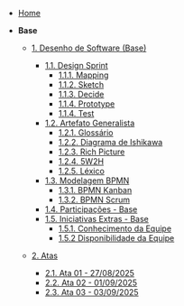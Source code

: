 <!-- docs/_sidebar.md -->

- [Home](/)

- **Base**
  - [1. Desenho de Software (Base)](/Base/1.Base.md)
    - [1.1. Design Sprint](/Base/1.1.DesignSprint.md)
      - [1.1.1. Mapping](./Base/1.1.1.Mapping.md)
      - [1.1.2. Sketch](./Base/1.1.2.Sketch.md)
      - [1.1.3. Decide](./Base/1.1.3.Decide.md)
      - [1.1.4. Prototype](./Base/1.1.4.Prototype.md)
      - [1.1.4. Test](./Base/1.1.5.Test.md)
    - [1.2. Artefato Generalista](/Base/1.2.ArtefatoGeneralista.md)
      - [1.2.1. Glossário](/Base/1.2.1.Glossario.md)
      - [1.2.2. Diagrama de Ishikawa](./Base/1.2.2.DiagramaIshikawa.md)
      - [1.2.3. Rich Picture](./Base/1.2.3.RichPicture.md)
      - [1.2.4. 5W2H](./Base/1.2.4.5W2H.md)
      - [1.2.5. Léxico](./Base/1.2.5.Léxico.md)
    - [1.3. Modelagem BPMN](/Base/1.3.ModelagemBPMN.md)
      - [1.3.1. BPMN Kanban](/Base/1.3.1.BPMNKanban.md)
      - [1.3.2. BPMN Scrum](/Base/1.3.2.BPMNScrum.md)
    - [1.4. Participações - Base](/Base/1.4.ParticipacoesBase.md)
    - [1.5. Iniciativas Extras - Base](/Base/1.5.IniciativasExtras.md)
      - [1.5.1. Conhecimento da Equipe](/Extra/1.5.1.ConhecimentoDaEquipe.md)
      - [1.5.2 Disponibilidade da Equipe](/Extra/1.5.2.DisponibilidadeDaEquipe.md)

  - [2. Atas]()
      - [2.1. Ata 01 - 27/08/2025](/Base/2.1.Ata01.md) 
      - [2.2. Ata 02 - 01/09/2025](/Base/2.2.Ata02.md)
      - [2.3. Ata 03 - 03/09/2025](/Base/2.3.Ata03.md)
